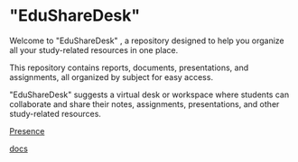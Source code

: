 # "EduShareDesk"

Welcome to "EduShareDesk" , a repository designed to help you organize all your study-related resources in one place.

This repository contains reports, documents, presentations, and assignments, all organized by subject for easy access.

"EduShareDesk" suggests a virtual desk or workspace where students can collaborate and share their notes, assignments, presentations, and other study-related resources.

[Presence](https://docs.google.com/document/d/1Yuau-yEzTVNs33CxPs_xPLmITsYptCtOM98tADxVWIo/edit)

[docs
](https://docs.google.com/document/d/1Wk9SJFLobd46s-FWx43srf8Xsi9eJzfJT96eLeffN48/edit#heading=h.7j4lztpno0v0)
